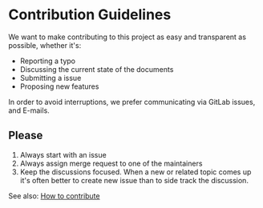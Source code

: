 # Contribution Guidelines

We want to make contributing to this project as easy and transparent as possible, whether it's:

- Reporting a typo
- Discussing the current state of the documents
- Submitting a issue
- Proposing new features

In order to avoid interruptions, we prefer communicating via GitLab issues, and E-mails.

## Please

1. Always start with an issue
2. Always assign merge request to one of the maintainers
3. Keep the discussions focused. When a new or related topic comes up it's often better to create new issue than
to side track the discussion.

See also:
[How to contribute](docs/guidelines/contributor.md)


